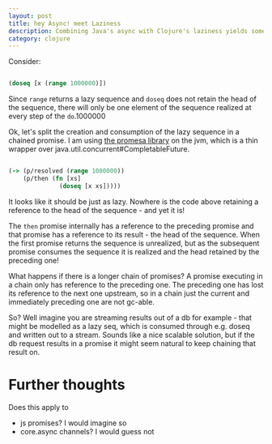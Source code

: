 ```yaml
---
layout: post
title: hey Async! meet Laziness
description: Combining Java's async with Clojure's laziness yields some interesting behaviour
category: clojure
---
```


Consider:

```clojure

(doseq [x (range 1000000)])

```

Since `range` returns a lazy sequence and `doseq` does not retain the head of the
sequence, there will only be one element of the sequence realized at every step of the `do`.1000000

Ok, let's split the creation and consumption of the lazy sequence in a chained promise. 
I am using [the promesa library](https://github.com/funcool/promesa) on the jvm, which
is a thin wrapper over java.util.concurrent#CompletableFuture.

```clojure

(-> (p/resolved (range 1000000))
    (p/then (fn [xs]
              (doseq [x xs]))))

```

It looks like it should be just as lazy. Nowhere is the code above retaining a reference to 
the head of the sequence - and yet it is! 

The `then` promise internally has a reference to the preceding promise and that promise has a reference
to its result - the head of the sequence. When the first promise returns the sequence is unrealized,
but as the subsequent promise consumes the sequence it is realized and the head retained 
by the preceding one!

What happens if there is a longer chain of promises? A promise executing in a chain
only has reference to the preceding one. The preceding one has lost its reference to the 
next one upstream, so in a chain just the current and immediately preceding one are not 
gc-able. 

So? Well imagine you are streaming results out of a db for example - that might be 
modelled as a lazy seq, which is consumed through e.g. doseq and written out to a 
stream. Sounds like a nice scalable solution, but if the db request results in a 
promise it might seem natural to keep chaining that result on. 

# Further thoughts 

Does this apply to 

* js promises? I would imagine so 
* core.async channels? I would guess not  